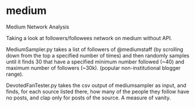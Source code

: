 # medium
Medium Network Analysis

Taking a look at followers/followees network on medium without API.

MediumSampler.py takes a list of followers of @mediumstaff (by scrolling down from the top a specified number of times) and then randomly samples until it finds 30 that have a specified minimum number followed (~40) and maximum number of followers (~30k). (popular non-institutional blogger range). 

DevotedFanTester.py takes the csv output of mediumsampler as input, and finds, for each source listed there, how many of the people they follow have no posts, and clap only for posts of the source.  A measure of vanity.

